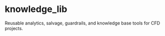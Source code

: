 # knowledge_lib

Reusable analytics, salvage, guardrails, and knowledge base tools for CFD projects.
